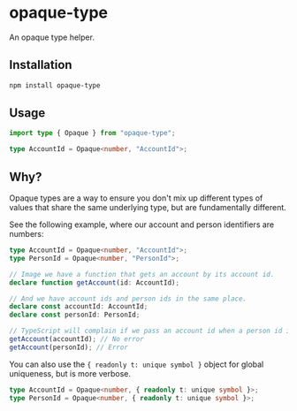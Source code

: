 # opaque-type

An opaque type helper.

## Installation

```sh
npm install opaque-type
```

## Usage

```ts
import type { Opaque } from "opaque-type";

type AccountId = Opaque<number, "AccountId">;
```

## Why?

Opaque types are a way to ensure you don't mix up different types of values that share the same underlying type, but are fundamentally different.

See the following example, where our account and person identifiers are numbers:

```ts
type AccountId = Opaque<number, "AccountId">;
type PersonId = Opaque<number, "PersonId">;

// Image we have a function that gets an account by its account id.
declare function getAccount(id: AccountId);

// And we have account ids and person ids in the same place.
declare const accountId: AccountId;
declare const personId: PersonId;

// TypeScript will complain if we pass an account id when a person id is expected, and viceversa.
getAccount(accountId); // No error
getAccount(personId); // Error
```

You can also use the `{ readonly t: unique symbol }` object for global uniqueness, but is more verbose.

```ts
type AccountId = Opaque<number, { readonly t: unique symbol }>;
type PersonId = Opaque<number, { readonly t: unique symbol }>;
```

